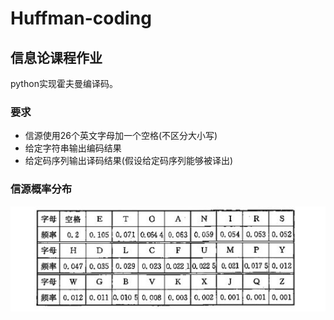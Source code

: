 # Huffman-coding
## 信息论课程作业
python实现霍夫曼编译码。
### 要求
- 信源使用26个英文字母加一个空格(不区分大小写)
- 给定字符串输出编码结果
- 给定码序列输出译码结果(假设给定码序列能够被译出)

### 信源概率分布
![信源分布](信源分布.jpg)
